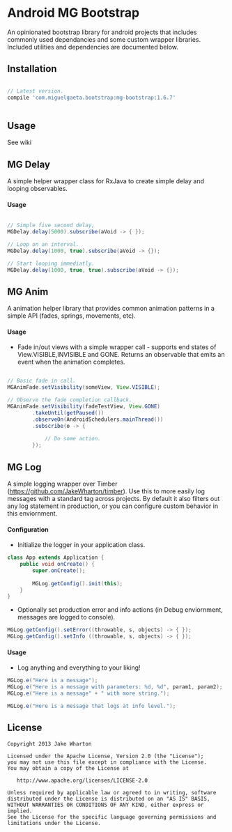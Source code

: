 # Android MG Bootstrap
An opinionated bootstrap library for android projects that includes commonly used dependancies and some custom wrapper libraries.  Included utilities and dependencies are documented below.

## Installation

```groovy

// Latest version.
compile 'com.miguelgaeta.bootstrap:mg-bootstrap:1.6.7'
    
```

## Usage

See wiki

## MG Delay

A simple helper wrapper class for RxJava to create simple delay and looping observables.

#### Usage

```java

// Simple five second delay,
MGDelay.delay(5000).subscribe(aVoid -> { });

// Loop on an interval.
MGDelay.delay(1000, true).subscribe(aVoid -> {});

// Start looping immediatly.
MGDelay.delay(1000, true, true).subscribe(aVoid -> {});
```

## MG Anim

A animation helper library that provides common animation patterns in a simple API (fades, springs, movements, etc).

#### Usage

- Fade in/out views with a simple wrapper call - supports end states of View.VISIBLE,INVISIBLE and GONE.  Returns an observable that emits an event when the animation completes.

```java

// Basic fade in call.
MGAnimFade.setVisibility(someView, View.VISIBLE);

// Observe the fade completion callback.
MGAnimFade.setVisibility(fadeTestView, View.GONE)
        .takeUntil(getPaused())
        .observeOn(AndroidSchedulers.mainThread())
        .subscribe(o -> {
            
            // Do some action.
        });
```

## MG Log

A simple logging wrapper over Timber (https://github.com/JakeWharton/timber).  Use this to more easily log messages with a standard tag across projects.  By default it also filters out any log statement in production, or you can configure custom behavior in this enviornment.

#### Configuration

- Initialize the logger in your application class.

```java
class App extends Application {
    public void onCreate() {
        super.onCreate();
        
        MGLog.getConfig().init(this);
    }
}
```

- Optionally set production error and info actions (in Debug enviornment, messages are logged to console).

```java
MGLog.getConfig().setError((throwable, s, objects) -> { });
MGLog.getConfig().setInfo ((throwable, s, objects) -> { });
```

#### Usage

- Log anything and everything to your liking!

```java
MGLog.e("Here is a message");
MGLog.e("Here is a message with parameters: %d, %d", param1, param2);
MGLog.e("Here is a message" + " with more string.");

MGLog.e("Here is a message that logs at info level.");
```

License
-------

    Copyright 2013 Jake Wharton

    Licensed under the Apache License, Version 2.0 (the "License");
    you may not use this file except in compliance with the License.
    You may obtain a copy of the License at

       http://www.apache.org/licenses/LICENSE-2.0

    Unless required by applicable law or agreed to in writing, software
    distributed under the License is distributed on an "AS IS" BASIS,
    WITHOUT WARRANTIES OR CONDITIONS OF ANY KIND, either express or implied.
    See the License for the specific language governing permissions and
    limitations under the License.
